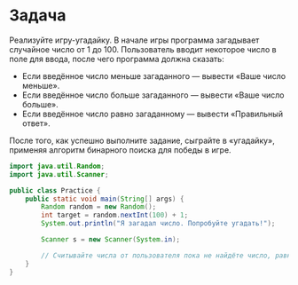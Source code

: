 # Задача

Реализуйте игру-угадайку. В начале игры программа загадывает случайное число от 1 до 100. Пользователь вводит некоторое
число в поле для ввода, после чего программа должна сказать:

- Если введённое число меньше загаданного — вывести «Ваше число меньше».
- Если введённое число больше загаданного — вывести «Ваше число больше».
- Если введённое число равно загаданному — вывести «Правильный ответ».

После того, как успешно выполните задание, сыграйте в «угадайку», применяя алгоритм бинарного поиска для победы в игре.

```java
import java.util.Random;
import java.util.Scanner;

public class Practice {
    public static void main(String[] args) {
        Random random = new Random();
        int target = random.nextInt(100) + 1;
        System.out.println("Я загадал число. Попробуйте угадать!");

        Scanner s = new Scanner(System.in);

        // Считывайте числа от пользователя пока не найдёте число, равное target
    }
}
```
